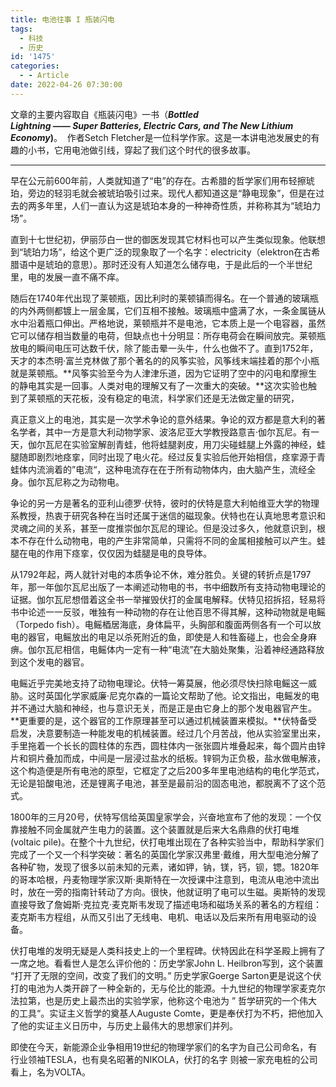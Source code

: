 ```yaml
---
title: 电池往事 I 瓶装闪电
tags:
  - 科技
  - 历史
id: '1475'
categories:
  - - Article
date: 2022-04-26 07:30:00
---
```


文章的主要内容取自《瓶装闪电》一书（**_Bottled Lightning —— Super Batteries, Electric Cars, and The New Lithium Economy_)**。  作者Setch Fletcher是一位科学作家。这是一本讲电池发展史的有趣的小书，它用电池做引线，穿起了我们这个时代的很多故事。

* * *

早在公元前600年前，人类就知道了“电”的存在。古希腊的哲学家们用布轻擦琥珀，旁边的轻羽毛就会被琥珀吸引过来。现代人都知道这是“静电现象”，但是在过去的两多年里，人们一直认为这是琥珀本身的一种神奇性质，并称称其为“琥珀力场”。

直到十七世纪初，伊丽莎白一世的御医发现其它材料也可以产生类似现象。他联想到“琥珀力场”，给这个更广泛的现象取了一个名字：electricity（elektron在古希腊语中是琥珀的意思）。那时还没有人知道怎么储存电，于是此后的一个半世纪里，电的发展一直不痛不痒。

随后在1740年代出现了莱顿瓶，因比利时的莱顿镇而得名。在一个普通的玻璃瓶的内外两侧都镀上一层金属，它们互相不接触。玻璃瓶中盛满了水，一条金属链从水中沿着瓶口伸出。严格地说，莱顿瓶并不是电池，它本质上是一个电容器，虽然它可以储存相当数量的电荷，但缺点也十分明显：所存电荷会在瞬间放完。莱顿瓶放电的瞬间电压可达数千伏，除了能击晕一头牛，什么也做不了。直到1752年，天才的本杰明·富兰克林做了那个著名的的风筝实验，风筝线末端挂着的那个小瓶就是莱顿瓶。**风筝实验至今为人津津乐道，因为它证明了空中的闪电和摩擦生的静电其实是一回事。人类对电的理解又有了一次重大的突破。**这次实验也触到了莱顿瓶的天花板，没有稳定的电流，科学家们还是无法做定量的研究，

真正意义上的电池，其实是一次学术争论的意外结果。争论的双方都是意大利的著名学者，其中一方是意大利动物学家、波洛尼亚大学教授路意吉·伽尔瓦尼。有一天，伽尔瓦尼在实验室解剖青蛙，他将蛙腿剥皮，用刀尖碰蛙腿上外露的神经，蛙腿随即剧烈地痉挛，同时出现了电火花。经过反复实验后他开始相信，痉挛源于青蛙体内流淌着的”电流“，这种电流存在在于所有动物体内，由大脑产生，流经全身。伽尔瓦尼称之为动物电。

争论的另一方是著名的亚利山德罗·伏特，彼时的伏特是意大利帕维亚大学的物理系教授，热衷于研究各种在当时还属于迷信的磁现象。伏特也在认真地思考意识和灵魂之间的关系，甚至一度推崇伽尔瓦尼的理论。但是没过多久，他就意识到，根本不存在什么动物电，电的产生非常简单，只需将不同的金属相接触可以产生。蛙腿在电的作用下痉挛，仅仅因为蛙腿是电的良导体。

从1792年起，两人就针对电的本质争论不休，难分胜负。关键的转折点是1797年，那一年伽尔瓦尼出版了一本阐述动物电的书，书中细数所有支持动物电理论的证据。伽尔瓦尼想借着这全书一举摧毁伏打的金属电解释。伏特见招拆招，轻易将书中论述一一反驳，唯独有一种动物的存在让他百思不得其解，这种动物就是电鳐（Torpedo fish）。电鳐梄居海底，身体扁平，头胸部和腹面两侧各有一个可以放电的器官，电鳐放出的电足以杀死附近的鱼，即使是人和牲畜碰上，也会全身麻痹。伽尔瓦尼相信，电鳐体内一定有一种“电流”在大脑处聚集，沿着神经通路释放到这个发电的器官。

电鳐近乎完美地支持了动物电理论。伏特一筹莫展，他必须尽快扫除电鳐这一威胁。这时英国化学家威廉·尼克尔森的一篇论文帮助了他。论文指出，电鳐发的电并不通过大脑和神经，也与意识无关，而是正是由它身上的那个发电器官产生。**更重要的是，这个器官的工作原理甚至可以通过机械装置来模拟。**伏特备受启发，决意要制造一种能发电的机械装置。经过几个月苦战，他从实验室里出来，手里拖着一个长长的圆柱体的东西，圆柱体内一张张圆片堆叠起来，每个圆片由锌片和铜片叠加而成，中间是一层浸过盐水的纸板。锌铜为正负极，盐水做电解液，这个构造便是所有电池的原型，它框定了之后200多年里电池结构的电化学范式，无论是铅酸电池，还是锂离子电池，甚至是最前沿的固态电池，都脱离不了这个范式。

1800年的三月20号，伏特写信给英国皇家学会，兴奋地宣布了他的发现：一个仅靠接触不同金属就产生电力的装置。这个装置就是后来大名鼎鼎的伏打电堆 (voltaic pile)。在整个十九世纪，伏打电堆出现在了各种实验当中，帮助科学家们完成了一个又一个科学突破：著名的英国化学家汉弗里·戴维，用大型电池分解了各种矿物，发现了很多以前未知的元素，诸如钾，钠，镁，钙，钡，锶。1820年的哥本哈根，丹麦物理学家汉斯·奥斯特在一次授课中注意到，电流从电池中流出时，放在一旁的指南针转动了方向。很快，他就证明了电可以生磁。奥斯特的发现直接导致了詹姆斯·克拉克·麦克斯韦发现了描述电场和磁场关系的著名的方程组：麦克斯韦方程组，从而又引出了无线电、电机、电话以及后来所有用电驱动的设备。

伏打电堆的发明无疑是人类科技史上的一个里程碑。伏特因此在科学圣殿上拥有了一席之地。看看世人是怎么评价他的：历史学家John L. Heilbron写到，这个装置 “打开了无限的空间，改变了我们的文明。” 历史学家Goerge Sarton更是说这个伏打的电池为人类开辟了一种全新的，无与伦比的能源。十九世纪的物理学家麦克尔法拉第，也是历史上最杰出的实验学家，他称这个电池为 ” 哲学研究的一个伟大的工具“。实证主义哲学的奠基人Auguste Comte，更是奉伏打为不朽，把他加入了他的实证主义日历中，与历史上最伟大的思想家们并列。

即使在今天，新能源企业争相用19世纪的物理学家们的名字为自己公司命名，有行业领袖TESLA，也有臭名昭著的NIKOLA，伏打的名字 则被一家充电桩的公司看上，名为VOLTA。